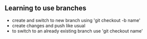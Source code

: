 ## Learning to use branches
- create and switch to new branch using 'git checkout -b name'
- create changes and push like usual
- to switch to an already existing branch use 'git checkout name'